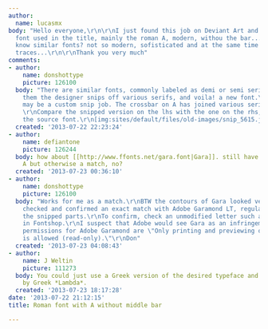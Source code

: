```yaml
---
author:
  name: lucasmx
body: "Hello everyone,\r\n\r\nI just found this job on Deviant Art and i loved the
  font used in the title, mainly the roman A, modern, withou the bar... does anyone
  know similar fonts? not so modern, sofisticated and at the same time with roman
  traces...\r\n\r\nThank you very much"
comments:
- author:
    name: donshottype
    picture: 126100
  body: "There are similar fonts, commonly labeled as demi or semi serif.\r\nTo make
    them the designer snips off various serifs, and voila! a new font.\r\nThis one
    may be a custom snip job. The crossbar on A has joined various serifs in the trashcan.
    \r\nCompare the snipped version on the lhs with the one on the rhs, which is probably
    the source font.\r\n[img:sites/default/files/old-images/snip_5615.jpg]\r\nDon"
  created: '2013-07-22 22:23:24'
- author:
    name: defiantone
    picture: 126244
  body: how about [[http://www.ffonts.net/gara.font|Gara]]. still have to snip the
    A but otherwise a match, no?
  created: '2013-07-23 00:36:10'
- author:
    name: donshottype
    picture: 126100
  body: "Works for me as a match.\r\nBTW the contours of Gara looked very familiar.\r\nI
    checked and confirmed an exact match with Adobe Garamond LT, regular, except for
    the snipped parts.\r\nTo confirm, check an unmodified letter such as g, or 5,
    in Fontshop.\r\nI suspect that Adobe would see Gara as an infringement. The embedding
    permissions for Adobe Garamond are \"Only printing and previewing of the document
    is allowed (read-only).\"\r\nDon"
  created: '2013-07-23 04:08:43'
- author:
    name: J Weltin
    picture: 111273
  body: You could just use a Greek version of the desired typeface and replace *A*
    by Greek *Lambda*.
  created: '2013-07-23 18:17:28'
date: '2013-07-22 21:12:15'
title: Roman font with A without middle bar

---
```

